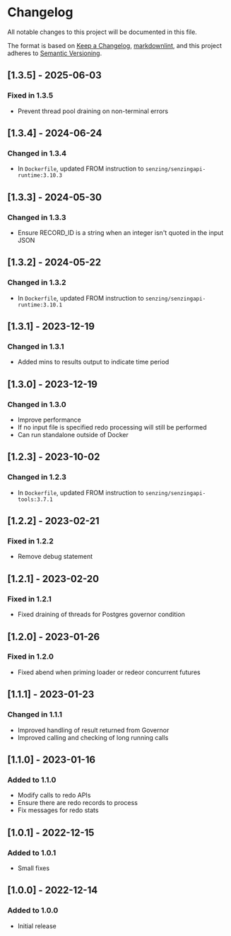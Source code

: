 # Changelog

All notable changes to this project will be documented in this file.

The format is based on [Keep a Changelog](https://keepachangelog.com/en/1.0.0/),
[markdownlint](https://dlaa.me/markdownlint/),
and this project adheres to [Semantic Versioning](https://semver.org/spec/v2.0.0.html).

## [1.3.5] - 2025-06-03

### Fixed in 1.3.5

- Prevent thread pool draining on non-terminal errors

## [1.3.4] - 2024-06-24

### Changed in 1.3.4

- In `Dockerfile`, updated FROM instruction to `senzing/senzingapi-runtime:3.10.3`

## [1.3.3] - 2024-05-30

### Changed in 1.3.3

- Ensure RECORD_ID is a string when an integer isn't quoted in the input JSON

## [1.3.2] - 2024-05-22

### Changed in 1.3.2

- In `Dockerfile`, updated FROM instruction to `senzing/senzingapi-runtime:3.10.1`

## [1.3.1] - 2023-12-19

### Changed in 1.3.1

- Added mins to results output to indicate time period

## [1.3.0] - 2023-12-19

### Changed in 1.3.0

- Improve performance
- If no input file is specified redo processing will still be performed
- Can run standalone outside of Docker
  
## [1.2.3] - 2023-10-02

### Changed in 1.2.3

- In `Dockerfile`, updated FROM instruction to `senzing/senzingapi-tools:3.7.1`

## [1.2.2] - 2023-02-21

### Fixed in 1.2.2

- Remove debug statement

## [1.2.1] - 2023-02-20

### Fixed in 1.2.1

- Fixed draining of threads for Postgres governor condition

## [1.2.0] - 2023-01-26

### Fixed in 1.2.0

- Fixed abend when priming loader or redeor concurrent futures

## [1.1.1] - 2023-01-23

### Changed in 1.1.1

- Improved handling of result returned from Governor
- Improved calling and checking of long running calls

## [1.1.0] - 2023-01-16

### Added to 1.1.0

- Modify calls to redo APIs
- Ensure there are redo records to process
- Fix messages for redo stats

## [1.0.1] - 2022-12-15

### Added to 1.0.1

- Small fixes

## [1.0.0] - 2022-12-14

### Added to 1.0.0

- Initial release
